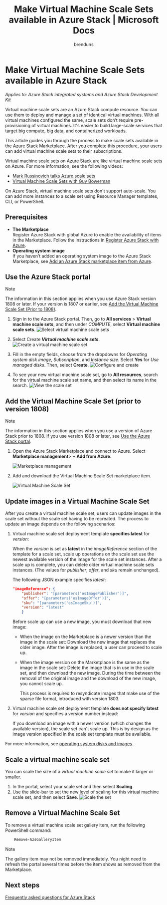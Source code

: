 ﻿---
title: 'Make Virtual Machine Scale Sets available in Azure Stack | Microsoft Docs'
description: Learn how a cloud operator can add Virtual Machine Scale Sets to the Azure Stack Marketplace
services: azure-stack
author: brenduns
manager: femila
editor: ''

ms.service: azure-stack
ms.topic: article
ms.date: 08/29/2018
ms.author: brenduns
ms.reviewer: kivenkat

---

# Make Virtual Machine Scale Sets available in Azure Stack

*Applies to: Azure Stack integrated systems and Azure Stack Development Kit*

Virtual machine scale sets are an Azure Stack compute resource. You can use them to deploy and manage a set of identical virtual machines. With all virtual machines configured the same, scale sets don’t require pre-provisioning of virtual machines. It's easier to build large-scale services that target big compute, big data, and containerized workloads.

This article guides you through the process to make scale sets available in the Azure Stack Marketplace. After you complete this procedure, your users can add virtual machine scale sets to their subscriptions.

Virtual machine scale sets on Azure Stack are like virtual machine scale sets on Azure. For more information, see the following videos:
* [Mark Russinovich talks Azure scale sets](https://channel9.msdn.com/Blogs/Regular-IT-Guy/Mark-Russinovich-Talks-Azure-Scale-Sets/)
* [Virtual Machine Scale Sets with Guy Bowerman](https://channel9.msdn.com/Shows/Cloud+Cover/Episode-191-Virtual-Machine-Scale-Sets-with-Guy-Bowerman)

On Azure Stack, virtual machine scale sets don't support auto-scale. You can add more instances to a scale set using Resource Manager templates, CLI, or PowerShell.

## Prerequisites

- **The Marketplace**  
    Register Azure Stack with global Azure to enable the availability of items in the Marketplace. Follow the instructions in [Register Azure Stack with Azure](azure-stack-registration.md).
- **Operating system image**  
    If you haven’t added an operating system image to the Azure Stack Marketplace, see [Add an Azure Stack marketplace item from Azure](asdk/asdk-marketplace-item.md).

## Use the Azure Stack portal 

>[!NOTE]  
> The information in this section applies when you use  Azure Stack version 1808 or later. If your version is 1807 or earlier, see [Add the Virtual Machine Scale Set (Prior to 1808)](#add-the-virtual-machine-scale-set-(prior-to-version-1808)).

1. Sign in to the Azure Stack portal. Then, go to **All services** > **Virtual machine scale sets**, and then under *COMPUTE*, select **Virtual machine scale sets**. 
   ![Select virtual machine scale sets](media/azure-stack-compute-add-scalesets/all-services.png)

2. Select Create ***Virtual machine scale sets***.
   ![Create a virtual machine scale set](media/azure-stack-compute-add-scalesets/create-scale-set.png)

3. Fill in the empty fields, choose from the dropdowns for *Operating system disk image*, *Subscription*, and *Instance size*. Select **Yes** for *Use managed disks*. Then, select **Create**.
    ![Configure and create](media/azure-stack-compute-add-scalesets/create.png)

4. To see your new virtual machine scale set, go to **All resources**, search for the virtual machine scale set name, and then select its name in the search. 
   ![View the scale set](media/azure-stack-compute-add-scalesets/search.png)



## Add the Virtual Machine Scale Set (prior to version 1808)
>[!NOTE]  
> The information in this section applies when you use a version of Azure Stack prior to 1808. If you use version 1808 or later, see [Use the Azure Stack portal](#use-the-azure-stack-portal).

1. Open the Azure Stack Marketplace and connect to Azure. Select **Marketplace management**> **+ Add from Azure**.

    ![Marketplace management](media/azure-stack-compute-add-scalesets/image01.png)

2. Add and download the Virtual Machine Scale Set marketplace item.

    ![Virtual Machine Scale Set](media/azure-stack-compute-add-scalesets/image02.png)

## Update images in a Virtual Machine Scale Set

After you create a virtual machine scale set, users can update images in the scale set without the scale set having to be recreated. The process to update an image depends on the following scenarios:

1. Virtual machine scale set deployment template **specifies latest** for *version*:  

   When the *version* is set as **latest** in the *imageReference* section of the template for a scale set, scale up operations on the scale set use the newest available version of the image for the scale set instances. After a scale up is complete, you can delete older virtual machine scale sets instances.  (The values for *publisher*, *offer*, and *sku* remain unchanged). 

   The following JSON example specifies *latest*:  

    ```Json  
    "imageReference": {
        "publisher": "[parameters('osImagePublisher')]",
        "offer": "[parameters('osImageOffer')]",
        "sku": "[parameters('osImageSku')]",
        "version": "latest"
        }
    ```

   Before scale up can use a new image, you must download that new image:  

   - When the image on the Marketplace is a newer version than the image in the scale set: Download the new image that replaces the older image. After the image is replaced, a user can proceed to scale up. 

   - When the image version on the Marketplace is the same as the image in the scale set: Delete the image that is in use in the scale set, and then download the new image. During the time between the removal of the original image and the download of the new image, you cannot scale up. 
      
     This process is required  to resyndicate images that make use of the sparse file format, introduced with version 1803. 
 

2. Virtual machine scale set deployment template **does not specify latest** for *version* and specifies a version number instead:  

    If you download an image with a newer version (which changes the available version), the scale set can't scale up. This is by design as the image version specified in the scale set template must be available.  

For more information, see [operating system disks and images](.\user\azure-stack-compute-overview.md#operating-system-disks-and-images).  


## Scale a virtual machine scale set
You can scale the size of a *virtual machine scale set* to make it larger or smaller.  

1. In the portal, select your scale set and then select **Scaling**.
2. Use the slide-bar to set the new level of scaling for this virtual machine scale set, and then select **Save**.
     ![Scale the set](media/azure-stack-compute-add-scalesets/scale.png)





## Remove a Virtual Machine Scale Set

To remove a virtual machine scale set gallery item, run the following PowerShell command:

```PowerShell  
    Remove-AzsGalleryItem
````

> [!NOTE]
> The gallery item may not be removed immediately. You night need to refresh the portal several times before the item shows as removed from the Marketplace.

## Next steps
[Frequently asked questions for Azure Stack](azure-stack-faq.md)